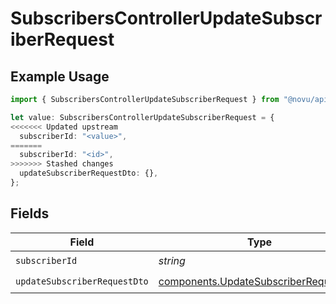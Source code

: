 # SubscribersControllerUpdateSubscriberRequest

## Example Usage

```typescript
import { SubscribersControllerUpdateSubscriberRequest } from "@novu/api/models/operations";

let value: SubscribersControllerUpdateSubscriberRequest = {
<<<<<<< Updated upstream
  subscriberId: "<value>",
=======
  subscriberId: "<id>",
>>>>>>> Stashed changes
  updateSubscriberRequestDto: {},
};
```

## Fields

| Field                                                                                          | Type                                                                                           | Required                                                                                       | Description                                                                                    |
| ---------------------------------------------------------------------------------------------- | ---------------------------------------------------------------------------------------------- | ---------------------------------------------------------------------------------------------- | ---------------------------------------------------------------------------------------------- |
| `subscriberId`                                                                                 | *string*                                                                                       | :heavy_check_mark:                                                                             | N/A                                                                                            |
| `updateSubscriberRequestDto`                                                                   | [components.UpdateSubscriberRequestDto](../../models/components/updatesubscriberrequestdto.md) | :heavy_check_mark:                                                                             | N/A                                                                                            |